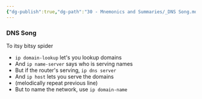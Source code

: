 ```yaml
---
{"dg-publish":true,"dg-path":"30 - Mnemonics and Summaries/_DNS Song.md","permalink":"/30-mnemonics-and-summaries/dns-song/","tags":["#extop-4-3"]}
---
```


### DNS Song
To itsy bitsy spider
- `ip domain-lookup` let's you lookup domains
- And `ip name-server` says who is serving names
- But if the router's serving, `ip dns server`
- And `ip host` lets you serve the domains
- (melodically repeat previous line)
- But to name the network, use `ip domain-name`


